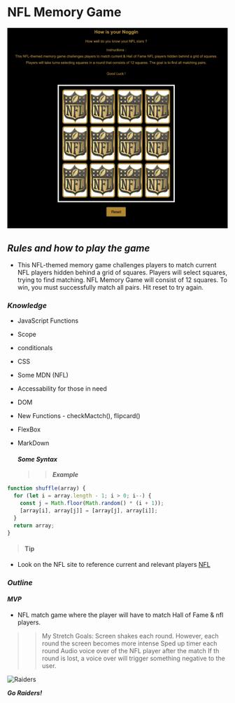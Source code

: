 # NFL Memory Game

![NFL](./images/nFLwireFrame.jpg)

## **_Rules and how to play the game_**

- This NFL-themed memory game challenges players to match current NFL players hidden behind a grid of squares. Players will select squares, trying to find matching. NFL Memory Game will consist of 12 squares. To win, you must successfully match all pairs. Hit reset to try again.

### **_Knowledge_**

- JavaScript Functions
- Scope
- conditionals
- CSS
- Some MDN (NFL)
- Accessability for those in need
- DOM
- New Functions - checkMactch(), flipcard()
- FlexBox
- MarkDown

  #### **_Some Syntax_**

  > > **_Example_**

```javascript
function shuffle(array) {
  for (let i = array.length - 1; i > 0; i--) {
    const j = Math.floor(Math.random() * (i + 1));
    [array[i], array[j]] = [array[j], array[i]];
  }
  return array;
}
```

> #### **Tip**

- Look on the NFL site to reference current and relevant players [NFL](https://www.nfl.com/)

### **_Outline_**

#### **_MVP_**

- NFL match game where the player will have to match Hall of Fame & nfl players.

> > My Stretch Goals:
> > Screen shakes each round. However, each round the screen becomes more intense
> > Sped up timer each round
> > Audio voice over of the NFL player after the match
> > If th round is lost, a voice over will trigger something negative to the user.

![Raiders](https://i.pinimg.com/736x/26/50/d8/2650d84d943d19549ad2252ee18f3d80.jpg)

**_Go Raiders!_**

